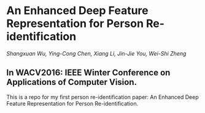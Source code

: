 # An Enhanced Deep Feature Representation for Person Re-identification
*Shangxuan Wu, Ying-Cong Chen, Xiang Li, Jin-Jie You, Wei-Shi Zheng*

In WACV2016: IEEE Winter Conference on Applications of Computer Vision.
---
This is a repo for my first person re-identification paper: An Enhanced Deep Feature Representation for Person Re-identification.
